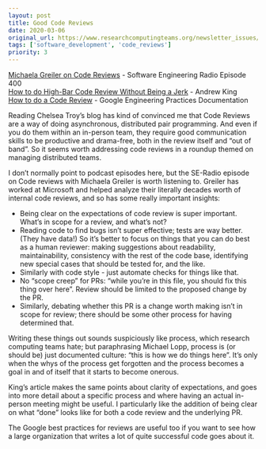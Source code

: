 ```yaml
---
layout: post
title: Good Code Reviews
date: 2020-03-06
original_url: https://www.researchcomputingteams.org/newsletter_issues/0013
tags: ['software_development', 'code_reviews']
priority: 3
---
```


<!-- markdownlint-disable MD033 -->
<!-- markdownlint-disable MD041 -->
<!-- markdownlint-disable MD049 -->

[Michaela Greiler on Code Reviews](https://www.se-radio.net/2020/02/episode-400-michaela-greiler-on-code-reviews/) - Software Engineering Radio Episode 400<br/>
[How to do High-Bar Code Review Without Being a Jerk](https://andrewking.ca/2020/01/how-to-do-high-bar-code-review-without-being-a-jerk/) - Andrew King <br/>
[How to do a Code Review](https://google.github.io/eng-practices/review/reviewer/) - Google Engineering Practices Documentation

Reading Chelsea Troy’s blog has kind of convinced me that Code Reviews are a way of doing asynchronous, distributed pair programming.  And even if you do them within an in-person team, they require good communication skills to be productive and drama-free, both in the review itself and “out of band”.  So it seems worth addressing code reviews in a roundup themed on managing distributed teams.

I don’t normally point to podcast episodes here, but the SE-Radio episode on Code reviews with Michaela Greiler is worth listening to.  Greiler has worked at Microsoft and helped analyze their literally decades worth of internal code reviews, and so has some really important insights:


- Being clear on the expectations of code review is super important.  What’s in scope for a review, and what’s not?
- Reading code to find bugs isn’t super effective; tests are way better.  (They have data!)  So  it’s better to focus on things that you can do best as a human reviewer: making suggestions about readability, maintainability, consistency with the rest of the code base, identifying new special cases that should be tested for, and the like.
- Similarly with code style - just automate checks for things like that.
- No “scope creep” for PRs: “while you’re in this file, you should fix this thing over here”.  Review should be limited to the proposed change by the PR.
- Similarly, debating whether this PR is a change worth making isn’t in scope for review; there should be some other process for having determined that.

Writing these things out sounds suspiciously like process, which research computing teams hate; but paraphrasing Michael Lopp, process is (or should be) just documented culture: “this is how we do things here”.  It’s only when the whys of the process get forgotten and the process becomes a goal in and of itself that it starts to become onerous.

King’s article makes the same points about clarity of expectations, and goes into more detail about a specific process and where having an actual in-person meeting might be useful.  I particularly like the addition of being clear on what “done” looks like for both a code review and the underlying PR.

The Google best practices for reviews are useful too if you want to see how a large organization that writes a lot of quite successful code goes about it.

